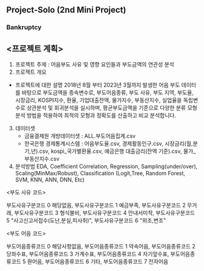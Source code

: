 ## Project-Solo (2nd Mini Project) 
### Bankruptcy

## <프로젝트 계획>


1. 프로젝트 주제 : 어음부도 사유 및 영향 요인들과 부도금액의 연관성 분석  
2. 프로젝트 개요
 * 프로젝트에 대한 설명
   2018년 8월 부터 2023년 3월까지 발생한 어음 부도 데이터를 바탕으로 부도금액을 종속변수로, 부도어음종류,  부도 사유, 부도 지역, 부도율,
   시장금리, KOSPI지수, 환율, 기업대출잔액, 물가지수, 부동산지수, 실업율을 독립변수로 상관분석 및  회귀분석을 실시하며, 평균부도금액을 기준으로
   다양한 분류 모형 분석 방법을 적용하여  최적의 모형과 정확도를 산출하고 비교 분석합니다.      
3. 데이터셋
   - 금융결제원 개방데이터셋 : ALL.부도어음집계.csv
   - 한국은행 경제통계시스템 : 어음부도율.csv, 경제활동인구.csv, 시장금리(월,분기,년).csv, kospi_국가별환율.csv, 예금은행 대출금리(잔액 기준).csv, 물가_부동산지수.csv
4. 분석방법
   EDA, Coefficient Correlation, Regression, Sampling(under/over), Scaling(MinMax/Robust), Classification (Logit,Tree,  Random Forest, SVM, KNN, ANN, DNN, Etc)


<부도 사유 코드>  
   
부도사유구분코드	0	 해당없음,
부도사유구분코드	1	 예금부족,
부도사유구분코드	2	 무거래,
부도사유구분코드	3	 형식불비,
부도사유구분코드	4	 안내서미착,
부도사유구분코드	5	 "사고신고서접수(도난,분실,피사취)",
부도사유구분코드	6	 "위조,변조"

<부도 어음 코드>

부도어음종류코드	0	 해당사항없음,
부도어음종류코드	1	 약속어음,
부도어음종류코드	2	 당좌수표,
부도어음종류코드	3	 가계수표,
부도어음종류코드	4	 자기앞수표,
부도어음종류코드	5	 환어음,
부도어음종류코드	6	 기타,
부도어음종류코드	7	 전자어음
